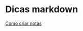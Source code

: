 # Dicas markdown
[Como criar notas](https://www.freecodecamp.org/news/how-to-create-notice-blocks-in-markdown/)